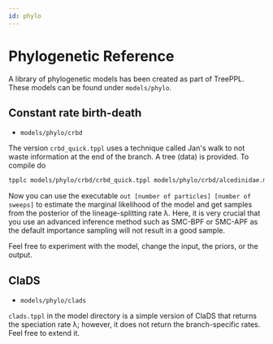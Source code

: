 ```yaml
---
id: phylo
---
```


# Phylogenetic Reference

A library of phylogenetic models has been created as part of TreePPL.  These models can be found under `models/phylo`.

## Constant rate birth-death

- `models/phylo/crbd`

The version `crbd_quick.tppl` uses a technique called Jan's walk to not waste information at the end of the branch.  A tree (data) is provided.  To compile do

```bash
tpplc models/phylo/crbd/crbd_quick.tppl models/phylo/crbd/alcedinidae.mc -m smc-bpf out.mc && mi compile out.mc
```

Now you can use the executable `out [number of particles] [number of sweeps]` to estimate the marginal likelihood of the model and get samples from the posterior of the lineage-splitting rate λ.  Here, it is very crucial that you use an advanced inference method such as SMC-BPF or SMC-APF as the default importance sampling will not result in a good sample.

Feel free to experiment with the model, change the input, the priors, or the output.

## ClaDS

- `models/phylo/clads`

`clads.tppl` in the model directory is a simple version of ClaDS that returns the speciation rate λ; however, it does not return the branch-specific rates.  Feel free to extend it.